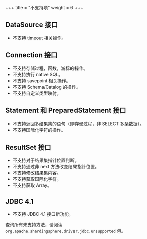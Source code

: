 +++
title = "不支持项"
weight = 6
+++

## DataSource 接口

* 不支持 timeout 相关操作。

## Connection 接口

* 不支持存储过程，函数，游标的操作。
* 不支持执行 native SQL。
* 不支持 savepoint 相关操作。
* 不支持 Schema/Catalog 的操作。
* 不支持自定义类型映射。

## Statement 和 PreparedStatement 接口

* 不支持返回多结果集的语句（即存储过程，非 SELECT 多条数据）。
* 不支持国际化字符的操作。

## ResultSet 接口

* 不支持对于结果集指针位置判断。
* 不支持通过非 next 方法改变结果指针位置。
* 不支持修改结果集内容。
* 不支持获取国际化字符。
* 不支持获取 Array。

## JDBC 4.1

* 不支持 JDBC 4.1 接口新功能。

查询所有未支持方法，请阅读 `org.apache.shardingsphere.driver.jdbc.unsupported` 包。
